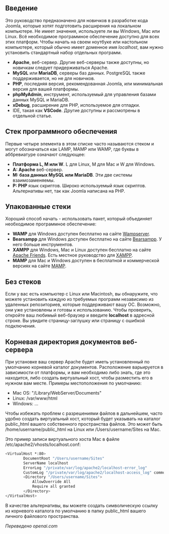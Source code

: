 <!-- Filename: J4.x:Developer:_Required_Software / Display title: Требуемое программное обеспечение -->

## Введение

Это руководство предназначено для новичков в разработке кода Joomla, которые хотят подготовить расширения на локальном компьютере. Не имеет значения, используете ли вы Windows, Mac или Linux. Всё необходимое программное обеспечение доступно для всех этих платформ. Чтобы начать на своем ноутбуке или настольном компьютере, который обычно имеет доменное имя *localhost*, вам нужно установить стандартный набор отдельных программ.

- **Apache**, веб-сервер. Другие веб-серверы также доступны, но новичкам следует придерживаться Apache.
- **MySQL** или **MariaDB**, серверы баз данных. PostgreSQL также поддерживается, но не для новичков.
- **PHP**, последняя версия, рекомендованная Joomla, или минимальная версия для вашей платформы.
- **phpMyAdmin**, инструмент, используемый для управления базами данных MySQL и MariaDB.
- **xDebug**, расширение для PHP, используемое для отладки.
- IDE, такая как **VSCode**. Другие доступны и рассмотрены в отдельной статье.

## Стек программного обеспечения

Первые четыре элемента в этом списке часто называются стеком и могут обозначаться как LAMP, MAMP или WAMP, где буквы в аббревиатуре означают следующее:

- **Платформа L, M или W**. L для Linux, M для Mac и W для Windows.
- **A: Apache** веб-сервер.
- **M: база данных MySQL или MariaDB**. Эти две системы взаимозаменяемы.
- **P: PHP** язык скриптов. Широко используемый язык скриптов. Альтернативы нет, так как Joomla написана на PHP.

## Упакованные стеки

Хороший способ начать - использовать пакет, который объединяет необходимое программное обеспечение:

- **WAMP** для Windows доступен бесплатно на сайте [Wampserver](https://www.wampserver.com/en/).
- **Bearsampp** для Windows доступен бесплатно на сайте [Bearsampp](https://bearsampp.com/). У него больше инструментов.
- **XAMPP** для Windows, Mac и Linux доступен бесплатно на сайте [Apache Friends](https://www.apachefriends.org/). Есть местное руководство для [XAMPP](jdocmanual?article=user/hosting/local-hosting-with-xampp).
- **MAMP** для Mac и Windows доступен в бесплатной и коммерческой версиях на сайте [MAMP](https://www.mamp.info/en/mac/).

## Без стеков

Если у вас есть компьютер с Linux или Macintosh, вы обнаружите, что можете установить каждую из требуемых программ независимо из удаленных репозиториев, которые поддерживают вашу ОС. Возможно, они уже установлены и готовы к использованию. Чтобы проверить, откройте ваш любимый веб-браузер и введите **localhost** в адресной строке. Вы увидите страницу-заглушку или страницу с ошибкой подключения.

## Корневая директория документов веб-сервера

При установке ваш сервер Apache будет иметь установленный по умолчанию корневой каталог документов. Расположение варьируется в зависимости от платформы, и вам необходимо либо знать, где это находится, либо создать виртуальный хост, чтобы разместить его в нужном вам месте. Примеры местоположения по умолчанию:

- Mac OS: "/Library/WebServer/Documents"
- Linux: /var/www/html
- Windows: ...

Чтобы избежать проблем с разрешениями файлов в дальнейшем, часто удобно создать виртуальный хост, который будет указывать на каталог public_html вашего собственного пространства файлов. Это может быть /home/username/public_html на Linux или /Users/username/Sites на Mac.

Это пример записи виртуального хоста Mac в файле /etc/apache2/vhosts/localhost.conf:

```bash
<VirtualHost *:80>
        DocumentRoot "/Users/username/Sites"
        ServerName localhost
        ErrorLog "/private/var/log/apache2/localhost-error_log"
        CustomLog "/private/var/log/apache2/localhost-access_log" common
        <Directory "/Users/username/Sites">
            AllowOverride All
            Require all granted
        </Directory>
</VirtualHost>
```

В качестве альтернативы, вы можете создать символическую ссылку из корневого каталога по умолчанию в папку public_html вашего личного файлового пространства.

*Переведено openai.com*

